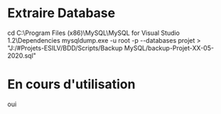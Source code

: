# Extraire Database

cd C:\Program Files (x86)\MySQL\MySQL for Visual Studio 1.2\Dependencies
mysqldump.exe -u root -p --databases projet > "J:/#Projets-ESILV/BDD/Scripts/Backup MySQL/backup-Projet-XX-05-2020.sql"


# En cours d'utilisation

oui 
